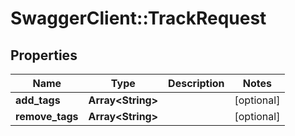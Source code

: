 # SwaggerClient::TrackRequest

## Properties
Name | Type | Description | Notes
------------ | ------------- | ------------- | -------------
**add_tags** | **Array&lt;String&gt;** |  | [optional] 
**remove_tags** | **Array&lt;String&gt;** |  | [optional] 


